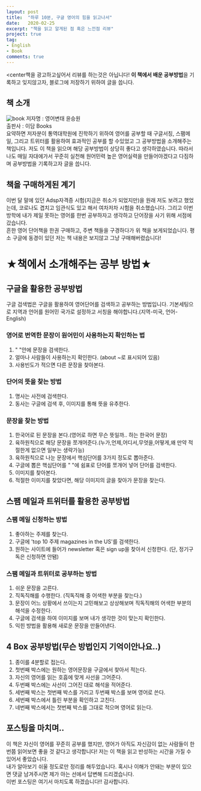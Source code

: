 ```yaml
---
layout: post
title:  "하루 10분, 구글 영어의 힘을 읽고나서"
date:   2020-02-25
excerpt: "책을 읽고 알게된 점 혹은 느낀점 리뷰"
project: true
tag:
- English
- Book
comments: true
---
```

<center책을 광고하고싶어서 리뷰를 하는것은 아닙니다! <b>이 책에서 배운 공부방법</b>을 기록하고 잊지않고자, 블로그에 저장하기 위하여 글을 씁니다.</center>
## 책 소개
![book](https://user-images.githubusercontent.com/33629459/75250759-6bda0400-581c-11ea-8b02-bd252da8270c.jpg)
저자명 : 영어변태 윤승원  
출판사 : 이담 Books  
요약하면 저자분이 통역대학원에 진학하기 위하여 영어를 공부할 때 구글서칭, 스팸메일, 그리고 트위터를 활용하여 효과적인 공부를 할 수있었고 그 공부방법을 소개해주는 책입니다. 저도 이 책을 읽으며 해당 공부방법이 상당히 좋다고 생각하였습니다. 따라서 나도 매일 자대에가서 꾸준히 실천해 원어민력 높은 영어실력을 만들어야겠다고 다짐하며 공부방법을 기록하고자 글을 씁니다.

## 책을 구매하게된 계기
이번 달 말에 있던 Adsp자격증 시험(지금은 취소가 되었지만)을 원래 저도 보려고 했었는데, 코로나도 겹치고 임관식도 있고 해서 여차저차 시험을 취소했습니다. 그리고 이번 방학에 내가 제일 못하는 영어를 한번 공부하자고 생각하고 단어장을 사기 위해 서점에 갔습니다.  
흔한 영어 단어책을 한권 구매하고, 주변 책들을 구경하다가 위 책을 보게되었습니다. 평소 구글에 동경이 있던 저는 책 내용은 보지않고 그냥 구매해버렸습니다!  

# ★책에서 소개해주는 공부 방법★
## 구글을 활용한 공부방법
구글 검색법은 구글을 활용하여 영어단어를 검색하고 공부하는 방법입니다. 기본세팅으로 지역과 언어를 원어민 국가로 설정하고 서칭을 해야합니다.(지역-미국, 언어-English)
### 영어로 번역한 문장이 원어민이 사용하는지 확인하는 법  
1. " "안에 문장을 검색한다.  
2. 얼마나 사람들이 사용하는지 확인한다. (about ~로 표시되어 있음)  
3. 사용빈도가 적으면 다른 문장을 찾아본다.  
### 단어의 뜻을 찾는 방법  
1. 명사는 사전에 검색한다.  
2. 동사는 구글에 검색 후, 이미지를 통해 뜻을 유추한다.  
### 문장을 찾는 방법  
1. 한국어로 된 문장을 본다.(영어로 하면 무슨 뜻일까.. 하는 한국어 문장)  
2. 육하원칙으로 해당 문장을 쪼개어준다.(누가,언제,어디서,무엇을,어떻게,왜 만약 적절한게 없으면 일부는 생략가능)  
3. 육하원칙으로 나눈 문장에서 핵심단어를 3가지 정도로 뽑아준다.  
4. 구글에 뽑은 핵심단어를 " "에 쉼표로 단어를 쪼개어 넣어 단어를 검색한다.  
5. 이미지를 찾아본다.  
6. 적절한 이미지를 찾았다면, 해당 이미지의 글을 찾아가 문장을 찾는다.  

## 스팸 메일과 트위터를 활용한 공부방법  
### 스팸 메일 신청하는 방법  
1. 좋아하는 주제를 찾는다.  
2. 구글에 'top 10 주제 magazines in the US'를 검색한다.  
3. 원하는 사이트에 들어가 newsletter 혹은 sign up을 찾아서 신청한다. (단, 정기구독은 신청하면 안됌)  
### 스팸 메일과 트위터로 공부하는 방법  
1. 쉬운 문장을 고른다.  
2. 직독직해를 수행한다. (직독직해 중 어색한 부분을 찾는다.)  
3. 문장이 어느 상황에서 쓰이는지 고민해보고 상상해보며 직독직해의 어색한 부분의 해석을 수정한다.  
4. 구글에 검색을 하여 이미지를 보며 내가 생각한 것이 맞는지 확인한다.  
5. 익힌 방법을 활용해 새로운 문장을 만들어낸다.  

## 4 Box 공부방법(무슨 방법인지 기억이안나요..)
1. 종이를 4분할로 접는다.  
2. 첫번째 박스에는 원하는 영어문장을 구글에서 찾아서 적는다.  
3. 자신의 영어를 읽는 호흡에 맞게 사선을 그어준다.   
4. 두번째 박스에는 사선이 그어진 대로 해석을 적어준다.  
5. 세번째 박스는 첫번째 박스를 가리고 두번째 박스를 보며 영어로 쓴다.  
6. 세번째 박스에서 틀린 부분을 확인하고 고친다.   
7. 네번째 박스에서는 첫번째 박스를 그대로 적으며 영어로 읽는다.   

## 포스팅을 마치며..
이 책은 자신이 영어를 꾸준히 공부를 했지만, 영어가 아직도 자신감이 없는 사람들이 한번쯤 읽어보면 좋을 것 같다고 생각합니다! 저는 이 책을 읽고 반성하는 시간을 가질 수 있어서 좋았습니다.  
내가 알아보기 쉬울 정도로만 정리를 해두었습니다. 혹시나 이해가 안돼는 부분이 있으면 댓글 남겨주시면 제가 아는 선에서 답변해 드리겠습니다.  
이번 포스팅은 여기서 마치도록 하겠습니다!! 감사합니다.
